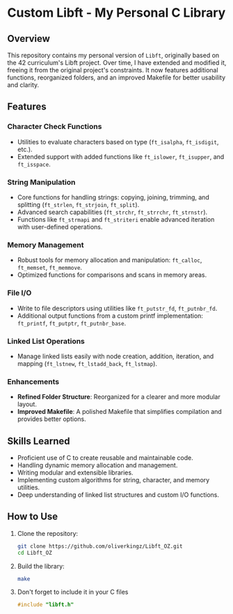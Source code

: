 # **Custom Libft - My Personal C Library**

## **Overview**
This repository contains my personal version of `Libft`, originally based on the 42 curriculum's Libft project. Over time, I have extended and modified it, freeing it from the original project's constraints. It now features additional functions, reorganized folders, and an improved Makefile for better usability and clarity.

## **Features**
### **Character Check Functions**
- Utilities to evaluate characters based on type (`ft_isalpha`, `ft_isdigit`, etc.).
- Extended support with added functions like `ft_islower`, `ft_isupper`, and `ft_isspace`.

### **String Manipulation**
- Core functions for handling strings: copying, joining, trimming, and splitting (`ft_strlen`, `ft_strjoin`, `ft_split`).
- Advanced search capabilities (`ft_strchr`, `ft_strrchr`, `ft_strnstr`).
- Functions like `ft_strmapi` and `ft_striteri` enable advanced iteration with user-defined operations.

### **Memory Management**
- Robust tools for memory allocation and manipulation: `ft_calloc`, `ft_memset`, `ft_memmove`.
- Optimized functions for comparisons and scans in memory areas.

### **File I/O**
- Write to file descriptors using utilities like `ft_putstr_fd`, `ft_putnbr_fd`.
- Additional output functions from a custom printf implementation: `ft_printf`, `ft_putptr`, `ft_putnbr_base`.

### **Linked List Operations**
- Manage linked lists easily with node creation, addition, iteration, and mapping (`ft_lstnew`, `ft_lstadd_back`, `ft_lstmap`).

### **Enhancements**
- **Refined Folder Structure**: Reorganized for a clearer and more modular layout.
- **Improved Makefile**: A polished Makefile that simplifies compilation and provides better options.

## **Skills Learned**
- Proficient use of C to create reusable and maintainable code.
- Handling dynamic memory allocation and management.
- Writing modular and extensible libraries.
- Implementing custom algorithms for string, character, and memory utilities.
- Deep understanding of linked list structures and custom I/O functions.

## **How to Use**
1. Clone the repository:
   ```bash
   git clone https://github.com/oliverkingz/Libft_OZ.git
   cd Libft_OZ
2. Build the library:
   ```bash
   make
3. Don't forget to include it in your C files
   ```C
   #include "libft.h"
